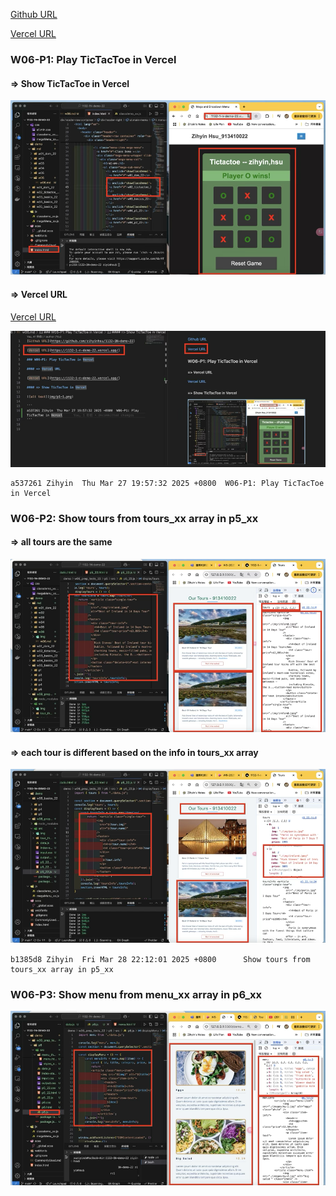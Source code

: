 [Github URL](https://github.com/zihyinhsu/1132-1N-demo-22)

[Vercel URL](https://1132-1-n-demo-22.vercel.app/)

### W06-P1: Play TicTacToe in Vercel

#### => Show TicTacToe in Vercel

![alt text](img/p1-1.png)

#### => Vercel URL

[Vercel URL](https://1132-1-n-demo-22.vercel.app/)

![alt text](img/p1-2.png)

```
a537261 Zihyin  Thu Mar 27 19:57:32 2025 +0800  W06-P1: Play TicTacToe in Vercel
```

### W06-P2: Show tours from tours_xx array in p5_xx

#### => all tours are the same

![alt text](img/p2-1.png)

#### => each tour is different based on the info in tours_xx array

![alt text](img/p2-2.png)

```
b1385d8 Zihyin  Fri Mar 28 22:12:01 2025 +0800      Show tours from tours_xx array in p5_xx
```

### W06-P3: Show menu from menu_xx array in p6_xx

![alt text](img/p3-1.png)

```
```